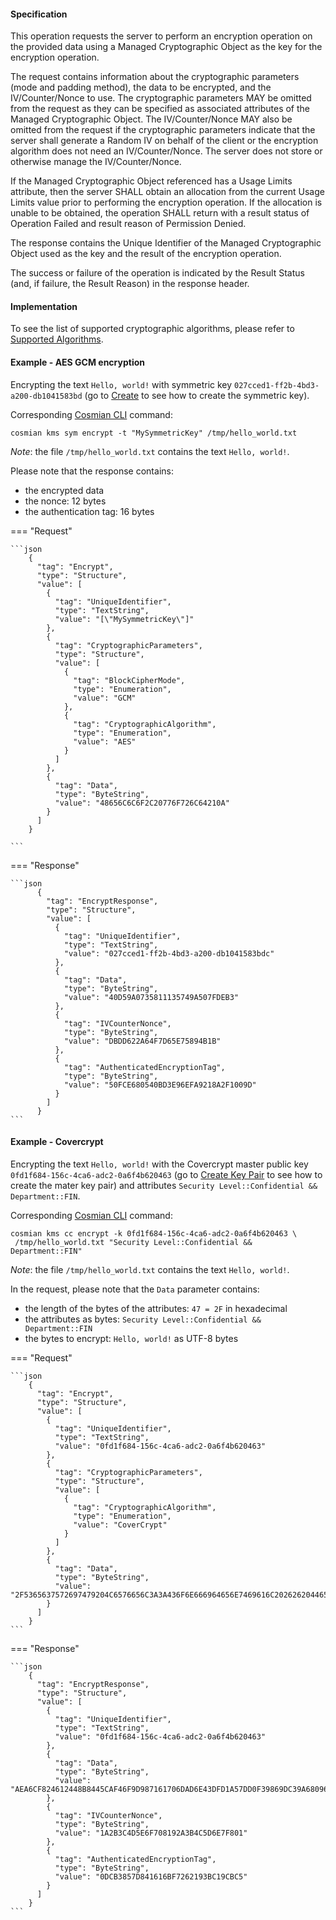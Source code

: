 #### Specification

This operation requests the server to perform an encryption operation on the provided data using a Managed Cryptographic
Object as the key for the encryption operation.

The request contains information about the cryptographic parameters (mode and padding method), the data to be encrypted,
and the IV/Counter/Nonce to use. The cryptographic parameters MAY be omitted from the request as they can be specified
as associated attributes of the Managed Cryptographic Object. The IV/Counter/Nonce MAY also be omitted from the request
if the cryptographic parameters indicate that the server shall generate a Random IV on behalf of the client or the
encryption algorithm does not need an IV/Counter/Nonce. The server does not store or otherwise manage the
IV/Counter/Nonce.

If the Managed Cryptographic Object referenced has a Usage Limits attribute, then the server SHALL obtain an allocation
from the current Usage Limits value prior to performing the encryption operation. If the allocation is unable to be
obtained, the operation SHALL return with a result status of Operation Failed and result reason of Permission Denied.

The response contains the Unique Identifier of the Managed Cryptographic Object used as the key and the result of the
encryption operation.

The success or failure of the operation is indicated by the Result Status (and, if failure, the Result Reason) in the
response header.

#### Implementation

To see the list of supported cryptographic algorithms, please refer to [Supported Algorithms](../algorithms.md).

#### Example - AES GCM encryption

Encrypting the text `Hello, world!` with symmetric key `027cced1-ff2b-4bd3-a200-db1041583bd` (go to [Create](./_create.md)
to see how to create the symmetric key).

Corresponding [Cosmian CLI](../../cosmian_cli/index.md) command:

```shell
cosmian kms sym encrypt -t "MySymmetricKey" /tmp/hello_world.txt
```

*Note*: the file `/tmp/hello_world.txt` contains the text `Hello, world!`.

Please note that the response contains:

- the encrypted data
- the nonce: 12 bytes
- the authentication tag: 16 bytes

=== "Request"

    ```json
        {
          "tag": "Encrypt",
          "type": "Structure",
          "value": [
            {
              "tag": "UniqueIdentifier",
              "type": "TextString",
              "value": "[\"MySymmetricKey\"]"
            },
            {
              "tag": "CryptographicParameters",
              "type": "Structure",
              "value": [
                {
                  "tag": "BlockCipherMode",
                  "type": "Enumeration",
                  "value": "GCM"
                },
                {
                  "tag": "CryptographicAlgorithm",
                  "type": "Enumeration",
                  "value": "AES"
                }
              ]
            },
            {
              "tag": "Data",
              "type": "ByteString",
              "value": "48656C6C6F2C20776F726C64210A"
            }
          ]
        }

    ```

=== "Response"

    ```json
          {
            "tag": "EncryptResponse",
            "type": "Structure",
            "value": [
              {
                "tag": "UniqueIdentifier",
                "type": "TextString",
                "value": "027cced1-ff2b-4bd3-a200-db1041583bdc"
              },
              {
                "tag": "Data",
                "type": "ByteString",
                "value": "40D59A0735811135749A507FDEB3"
              },
              {
                "tag": "IVCounterNonce",
                "type": "ByteString",
                "value": "DBDD622A64F7D65E75894B1B"
              },
              {
                "tag": "AuthenticatedEncryptionTag",
                "type": "ByteString",
                "value": "50FCE680540BD3E96EFA9218A2F1009D"
              }
            ]
          }
    ```

#### Example - Covercrypt

Encrypting the text `Hello, world!` with the Covercrypt master public key `0fd1f684-156c-4ca6-adc2-0a6f4b620463`
(go to  [Create Key Pair](./_create_key_pair.md) to see how to create the mater key pair) and attributes `Security Level::Confidential && Department::FIN`.

Corresponding [Cosmian CLI](../../cosmian_cli/index.md) command:

```shell
cosmian kms cc encrypt -k 0fd1f684-156c-4ca6-adc2-0a6f4b620463 \
 /tmp/hello_world.txt "Security Level::Confidential && Department::FIN"
```

*Note*: the file `/tmp/hello_world.txt` contains the text `Hello, world!`.

In the request, please note that the `Data` parameter contains:

- the length of the bytes of the attributes: `47 = 2F` in hexadecimal
- the attributes as bytes: `Security Level::Confidential && Department::FIN`
- the bytes to encrypt: `Hello, world!` as UTF-8 bytes

=== "Request"

    ```json
        {
          "tag": "Encrypt",
          "type": "Structure",
          "value": [
            {
              "tag": "UniqueIdentifier",
              "type": "TextString",
              "value": "0fd1f684-156c-4ca6-adc2-0a6f4b620463"
            },
            {
              "tag": "CryptographicParameters",
              "type": "Structure",
              "value": [
                {
                  "tag": "CryptographicAlgorithm",
                  "type": "Enumeration",
                  "value": "CoverCrypt"
                }
              ]
            },
            {
              "tag": "Data",
              "type": "ByteString",
              "value": "2F5365637572697479204C6576656C3A3A436F6E666964656E7469616C202626204465706172746D656E743A3A46494E0048656C6C6F2C20776F726C64210A"
            }
          ]
        }
    ```

=== "Response"

    ```json
        {
          "tag": "EncryptResponse",
          "type": "Structure",
          "value": [
            {
              "tag": "UniqueIdentifier",
              "type": "TextString",
              "value": "0fd1f684-156c-4ca6-adc2-0a6f4b620463"
            },
            {
              "tag": "Data",
              "type": "ByteString",
              "value": "AEA6CF824612448B8445CAF46F9D987161706DAD6E43DFD1A57DD0F39869DC39A68096657A3EDC03CBC619D563744D2CC9819B6A9AB9A3893FD27F452F49A244A8CAA42279C4705D4D3A9E04D2B7887F0100D947F27D27BBD1D06F5A65087F73B8AAB617568761273282D4C14770FFCBA47200D02DDB4C48E1028DC5C50DE860A10A26E35AC405EFE6405486B56E9968594471075687D7BF6935BD003D"
            },
            {
              "tag": "IVCounterNonce",
              "type": "ByteString",
              "value": "1A2B3C4D5E6F708192A3B4C5D6E7F801"
            },
            {
              "tag": "AuthenticatedEncryptionTag",
              "type": "ByteString",
              "value": "0DCB3857D841616BF7262193BC19CBC5"
            }
          ]
        }
    ```
